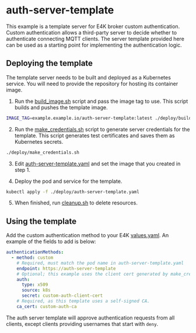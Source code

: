 # auth-server-template

This example is a template server for E4K broker custom authentication. Custom authentication allows a third-party server to decide whether to authenticate connecting MQTT clients. The server template provided here can be used as a starting point for implementing the authentication logic.

## Deploying the template

The template server needs to be built and deployed as a Kubernetes service. You will need to provide the repository for hosting its container image.

1. Run the [build_image.sh](deploy/build_image.sh) script and pass the image tag to use. This script builds and pushes the template image.

```sh
IMAGE_TAG=example.example.io/auth-server-template:latest ./deploy/build_image.sh
```

2. Run the [make_credentials.sh](deploy/make_credentials.sh) script to generate server credentials for the template. This script generates test certificates and saves them as Kubernetes secrets.

```sh
./deploy/make_credentials.sh
```

3. Edit [auth-server-template.yaml](deploy/auth-server-template.yaml#L10) and set the image that you created in step 1.

4. Deploy the pod and service for the template.

```sh
kubectl apply -f ./deploy/auth-server-template.yaml
```

5. When finished, run [cleanup.sh](deploy/cleanup.sh) to delete resources.

## Using the template

Add the custom authentication method to your E4K [values.yaml](https://github.com/Azure/E4K/blob/main/charts/E4K/values.yaml#L190). An example of the fields to add is below:

```yaml
authenticationMethods:
  - method: custom
    # Required, must match the pod name in auth-server-template.yaml
    endpoint: https://auth-server-template
    # Optional; this example uses the client cert generated by make_credentials.sh
    auth:
      type: x509
      source: k8s
      secret: custom-auth-client-cert
    # Required, as this template uses a self-signed CA.
    ca_cert: custom-auth-ca
```

The auth server template will approve authentication requests from all clients, except clients providing usernames that start with `deny`.
